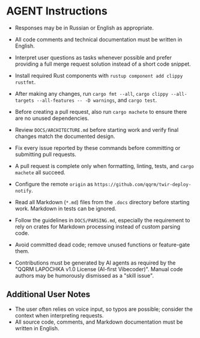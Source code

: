 # AGENT Instructions

- Responses may be in Russian or English as appropriate.
- All code comments and technical documentation must be written in English.
- Interpret user questions as tasks whenever possible and prefer providing a full merge request solution instead of a short code snippet.
- Install required Rust components with `rustup component add clippy rustfmt`.
- After making any changes, run `cargo fmt --all`, `cargo clippy --all-targets --all-features -- -D warnings`, and `cargo test`.
- Before creating a pull request, also run `cargo machete` to ensure there are no unused dependencies.
- Review `DOCS/ARCHITECTURE.md` before starting work and verify final changes match the documented design.
- Fix every issue reported by these commands before committing or submitting pull requests.
- A pull request is complete only when formatting, linting, tests, and `cargo machete` all succeed.
- Configure the remote `origin` as `https://github.com/qqrm/twir-deploy-notify`.
- Read all Markdown (`*.md`) files from the `.docs` directory before starting work. Markdown in tests can be ignored.
- Follow the guidelines in `DOCS/PARSING.md`, especially the requirement to rely on crates for Markdown processing instead of custom parsing code.

- Avoid committed dead code; remove unused functions or feature-gate them.
- Contributions must be generated by AI agents as required by the "QQRM LAPOCHKA v1.0 License (AI-first Vibecoder)". Manual code authors may be humorously dismissed as a "skill issue".

## Additional User Notes

- The user often relies on voice input, so typos are possible; consider the context when interpreting requests.
- All source code, comments, and Markdown documentation must be written in English.
